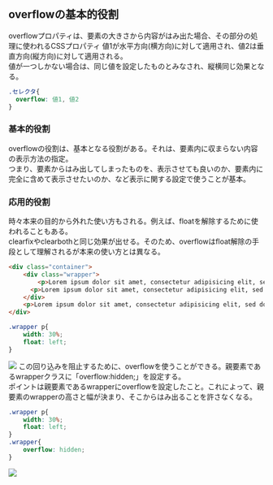 ## overflowの基本的役割
overflowプロパティは、要素の大きさから内容がはみ出た場合、その部分の処理に使われるCSSプロパティ
値1が水平方向(横方向)に対して適用され、値2は垂直方向(縦方向)に対して適用される。<br>
値が一つしかない場合は、同じ値を設定したものとみなされ、縦横同じ効果となる。
```css
.セレクタ{
  overflow: 値1, 値2
}
```
### 基本的役割
overflowの役割は、基本となる役割がある。それは、要素内に収まらない内容の表示方法の指定。<br>
つまり、要素からはみ出してしまったものを、表示させても良いのか、要素内に完全に含めて表示させたいのか、など表示に関する設定で使うことが基本。

### 応用的役割
時々本来の目的から外れた使い方もされる。例えば、floatを解除するために使われることもある。<br>
clearfixやclearbothと同じ効果が出せる。そのため、overflowはfloat解除の手段として理解されるが本来の使い方とは異なる。

```html
<div class="container">
    <div class="wrapper">
        <p>Lorem ipsum dolor sit amet, consectetur adipisicing elit, sed do eiusmod tempor incididunt ut labore et dolore magna aliqua. Ut enim ad minim veniam, quis nostrud exercitation ullamco laboris nisi ut aliquip ex ea commodo consequat. Duis aute irure dolor in reprehenderit in voluptate velit esse cillum dolore eu fugiat nulla pariatur. Excepteur sint occaecat cupidatat non proident, sunt in culpa qui officia deserunt mollit anim id est laborum.</p>
      <p>Lorem ipsum dolor sit amet, consectetur adipisicing elit, sed do eiusmod tempor incididunt ut labore et dolore magna aliqua. Ut enim ad minim veniam, quis nostrud exercitation ullamco laboris nisi ut aliquip ex ea commodo consequat. Duis aute irure dolor in reprehenderit in voluptate velit esse cillum dolore eu fugiat nulla pariatur. Excepteur sint occaecat cupidatat non proident, sunt in culpa qui officia deserunt mollit anim id est laborum.</p>
    </div>
    <p>Lorem ipsum dolor sit amet, consectetur adipisicing elit, sed do eiusmod tempor incididunt ut labore et dolore magna aliqua. Ut enim ad minim veniam, quis nostrud exercitation ullamco laboris nisi ut aliquip ex ea commodo consequat. Duis aute irure dolor in reprehenderit in voluptate velit esse cillum dolore eu fugiat nulla pariatur. Excepteur sint occaecat cupidatat non proident, sunt in culpa qui officia deserunt mollit anim id est laborum.</p>
</div>
```

```css
.wrapper p{
    width: 30%;
    float: left;
}
```
<img src="https://creive.me/wp-content/uploads/2019/02/31f5c39536d7677035c8756f92f6abbb.png">
この回り込みを阻止するために、overflowを使うことができる。親要素であるwrapperクラスに「overflow:hidden;」を設定する。<br>
ポイントは親要素であるwrapperにoverflowを設定したこと。これによって、親要素のwrapperの高さと幅が決まり、そこからはみ出ることを許さなくなる。

```css
.wrapper p{
    width: 30%;
    float: left;
}
.wrapper{
    overflow: hidden;
}
```
<img src="https://creive.me/wp-content/uploads/2019/02/09f2755755d9917fe91720f37819575d.png">
